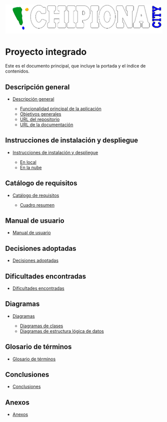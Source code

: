 <img src="https://github.com/hftomler/chipionacity/blob/master/backend/web/imagenes/logoInicio.png" title="Logo Chipiona City">


Proyecto integrado
==================

Este es el documento principal, que incluye la portada  y el índice de contenidos.

Descripción general
-------------------

* [Descripción general](descripcion.md)

  * [Funcionalidad principal de la aplicación](descripcion.md#funcionalidad-principal-de-la-aplicacion)
  * [Objetivos generales](descripcion.md#objetivos-generales)
  * [URL del repositorio](descripcion.md#url-del-repositorio)
  * [URL de la documentación](descripcion.md#url-de-la-documentacion)

Instrucciones de instalación y despliegue
-----------------------------------------

* [Instrucciones de instalación y despliegue](instalacion.md)

  * [En local](instalacion.md#en-local)
  * [En la nube](instalacion.md#en-la-nube)

Catálogo de requisitos
----------------------

* [Catálogo de requisitos](requisitos.md)

  * [Cuadro resumen](requisitos.md#cuadro-resumen)

Manual de usuario
-----------------

* [Manual de usuario](manual.md)

Decisiones adoptadas
--------------------

* [Decisiones adoptadas](decisiones.md)

Dificultades encontradas
------------------------

* [Dificultades encontradas](dificultades.md)

Diagramas
---------

* [Diagramas](diagramas.md)

  * [Diagramas de clases](diagramas.md#diagramas-de-clases)
  * [Diagramas de estructura lógica de datos](diagramas.md#diagramas-de-estructura-logica-de-datos)

Glosario de términos
--------------------

* [Glosario de términos](glosario.md)

Conclusiones
------------

* [Conclusiones](conclusiones.md)

Anexos
------

* [Anexos](anexos.md)
